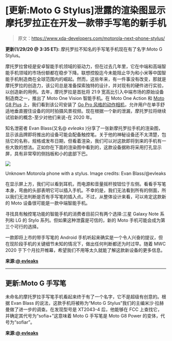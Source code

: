 # [更新:Moto G Stylus]泄露的渲染图显示摩托罗拉正在开发一款带手写笔的新手机

> 原文：<https://www.xda-developers.com/motorola-next-phone-stylus/>

**更新(1/29/20 @ 3:35 ET):** 摩托罗拉不知名的手写笔手机现在有了名字:Moto G Stylus。

摩托罗拉曾经是安卓智能手机领域的驱动力，但在过去几年里，它在中端和高端智能手机领域的市场份额都在稳步下降。联想控股迄今未能阻止华为和小米等中国智能手机制造商在全球范围内的崛起。然而，这些年来，有一件事没有改变，那就是摩托罗拉的创造力，该公司总是准备探索独特的设计，并对现有的硬件进行实验，以创造新的用例。去年，摩托罗拉是首批将 21:9 宽高比引入中端市场的原始设备制造商之一，推出了 Moto One Vision 智能手机。在 Moto One Action 和 [Moto G8 Plus](https://www.xda-developers.com/moto-g8-plus-first-impressions/) 上，我们看到该公司安装了 [Go Pro 风格的动作相机](https://www.xda-developers.com/motorola-one-action-review/)，允许用户在单手舒适地垂直握住设备的同时拍摄风景视频。现在根据一个新的泄漏，摩托罗拉将继续试验新的概念-至少对他们来说-在 2020 年。

知名泄密者 Evan Blass(又名@ *evleaks* )分享了一张新摩托罗拉手机的渲染图，显示该品牌即将推出的设备可能会配备触控笔。关于他的神秘设备还不太清楚，包括它的名称，规格或发布日期，但看着渲染，我们可以对这款即将到来的手机有一些大致的想法。正如你在下面的渲染图中看到的，这款设备据称将采用打孔显示屏，具有非常窄的侧挡板和小的底部下巴。

 <picture>![](img/1445a1dac8376e37ffe68b80d58677c9.png)</picture> 

Unknown Motorola phone with a stylus. Image credits: Evan Blass/@evleaks

在显示屏上方，我们可以看到耳机，而电源和音量摇杆按钮位于左侧。看看手写笔本身，弯曲的头部表明它可以插入手机。不幸的是，我们无法看到所有的侧面，所以我们无法判断是否有手写笔的插入点。不过，从整体设计来看，可以肯定这款新的 Moto 设备很可能是一款中端智能手机。

寻找具有触控笔功能的智能手机的消费者目前只有两个选择:三星 Galaxy Note 系列和 LG 的 Stylo 系列。但如果这种泄露是可信的，新的 Moto 手机可能会成为第三个可行的选择。

一款即将上市的带手写笔的 Android 手机听起来确实是一个令人兴奋的提议，但在现阶段手机的关键细节未知的情况下，做出任何判断都还为时过早。随着 MWC 2020 于下个月拉开帷幕，希望我们不用等太久就能了解这款新设备的更多信息。

**来源:[@ evleaks](https://twitter.com/evleaks/status/1220969277420974080)**

* * *

## 更新:Moto G 手写笔

未命名的摩托罗拉手写笔手机看起来终于有了一个名字，它不是超级有创意的。根据 Evan Blass 的说法，这款手机将被称为“Moto G Stylus”我们的主编米沙·拉赫曼做了进一步的调查。在发现型号是 XT2043-4 后，他能够在 FCC 上查找它，并确定其代号为“sofia+”这意味着 Moto G 手写笔是 Moto G8 Power 的变体，代号为“sofiar”。

**来源:[@ evleaks](https://twitter.com/evleaks/status/1222597950704103424)**